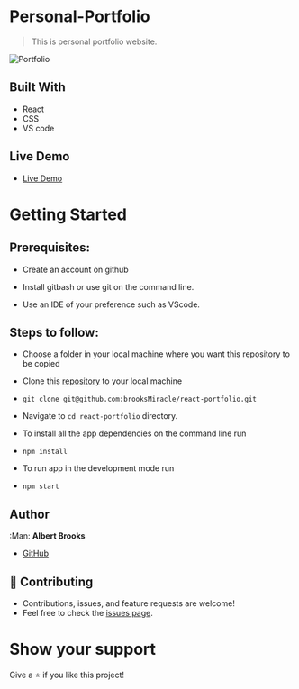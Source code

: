 # Personal-Portfolio
> This is personal portfolio website.

![Portfolio](https://raw.github.com/brooksMiracle/portfolio-scrap.png)

## Built With

- React
- CSS
- VS code

## Live Demo

- [Live Demo](https://brooksMiracle.netlify.app/)


# Getting Started
## Prerequisites:


- Create an account on github

- Install gitbash or use git on the command line.

- Use an IDE of your preference such as VScode.

## Steps to follow:

- Choose a folder in your local machine where you want this repository to be copied

- Clone this [repository](https://github.com/brooksMiracle/react-portfolio) to your local machine 
- ```
  git clone git@github.com:brooksMiracle/react-portfolio.git
  ```

- Navigate to `cd react-portfolio`  directory.

- To install all the app dependencies on the command line run
- ```
  npm install
  ``` 
- To run app in the development mode run 
- ```
  npm start
  ```


## Author

:Man: **Albert Brooks**

- [GitHub](https://github.com/brooksMiracle)

## 🤝 Contributing
- Contributions, issues, and feature requests are welcome!
- Feel free to check the [issues page](https://github.com/brooksMiracle/react-portfolio/issues).

# Show your support
Give a ⭐ if you like this project!